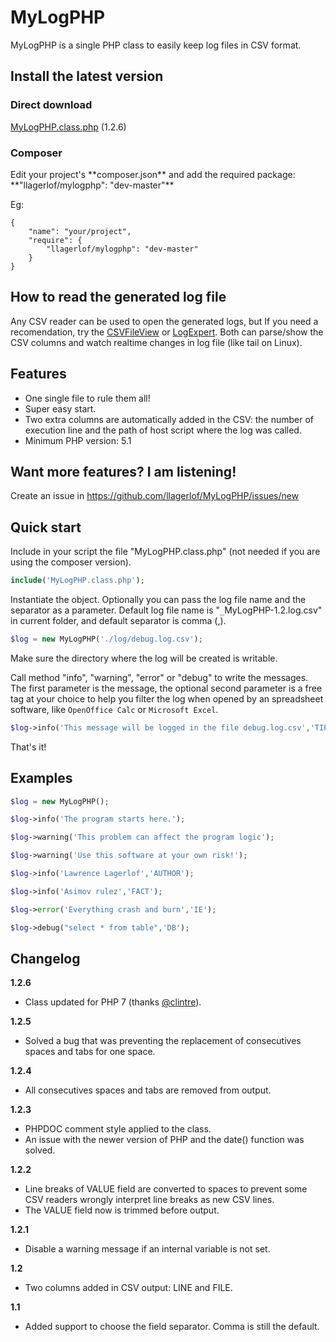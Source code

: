 <h1>MyLogPHP</h1>

MyLogPHP is a single PHP class to easily keep log files in CSV format.

<h2>Install the latest version</h2>

<h3>Direct download</h3>
<a href="https://raw.githubusercontent.com/llagerlof/MyLogPHP/master/MyLogPHP.class.php">MyLogPHP.class.php</a> (1.2.6)
<h3>Composer</h3>
Edit your project's **composer.json** and add the required package: **"llagerlof/mylogphp": "dev-master"**

Eg:

    {
        "name": "your/project",
        "require": {
            "llagerlof/mylogphp": "dev-master"
        }
    }
<h2>How to read the generated log file</h2>
Any CSV reader can be used to open the generated logs, but If you need a recomendation, try the <a href="http://www.nirsoft.net/utils/csv_file_view.html">CSVFileView</a> or <a href="http://www.log-expert.de">LogExpert</a>. Both can parse/show the CSV columns and watch realtime changes in log file (like tail on Linux).

<h2>Features</h2>

* One single file to rule them all!
* Super easy start.
* Two extra columns are automatically added in the CSV: the number of execution line and the path of host script where the log was called.
* Minimum PHP version: 5.1

<h2>Want more features? I am listening!</h2>

Create an issue in https://github.com/llagerlof/MyLogPHP/issues/new

<h2>Quick start</h2>

Include in your script the file "MyLogPHP.class.php" (not needed if you are using the composer version).

```php
include('MyLogPHP.class.php');
```

Instantiate the object. Optionally you can pass the log file name and the separator as a parameter. Default log file name is "`_`MyLogPHP-1.2.log.csv" in current folder, and default separator is comma (,).

```php
$log = new MyLogPHP('./log/debug.log.csv');
```

Make sure the directory where the log will be created is writable.

Call method "info", "warning", "error" or "debug" to write the messages.
The first parameter is the message, the optional second parameter is a free tag at your choice to help you filter the log when opened by an spreadsheet software, like `OpenOffice Calc` or `Microsoft Excel`.

```php
$log->info('This message will be logged in the file debug.log.csv','TIP');
```

That's it!

<h2>Examples</h2>

```php
$log = new MyLogPHP();

$log->info('The program starts here.');

$log->warning('This problem can affect the program logic');

$log->warning('Use this software at your own risk!');

$log->info('Lawrence Lagerlof','AUTHOR');

$log->info('Asimov rulez','FACT');

$log->error('Everything crash and burn','IE');

$log->debug("select * from table",'DB');
```

<h2>Changelog</h2>

**1.2.6**
* Class updated for PHP 7 (thanks [@clintre](https://github.com/clintre)).

**1.2.5**
* Solved a bug that was preventing the replacement of consecutives spaces and tabs for one space.

**1.2.4**
* All consecutives spaces and tabs are removed from output.

**1.2.3**
* PHPDOC comment style applied to the class. 
* An issue with the newer version of PHP and the date() function was solved.

**1.2.2**
* Line breaks of VALUE field are converted to spaces to prevent some CSV readers wrongly interpret line breaks as new CSV lines.
* The VALUE field now is trimmed before output.

**1.2.1**
* Disable a warning message if an internal variable is not set.

**1.2**
* Two columns added in CSV output: LINE and FILE.

**1.1**
* Added support to choose the field separator. Comma is still the default.
